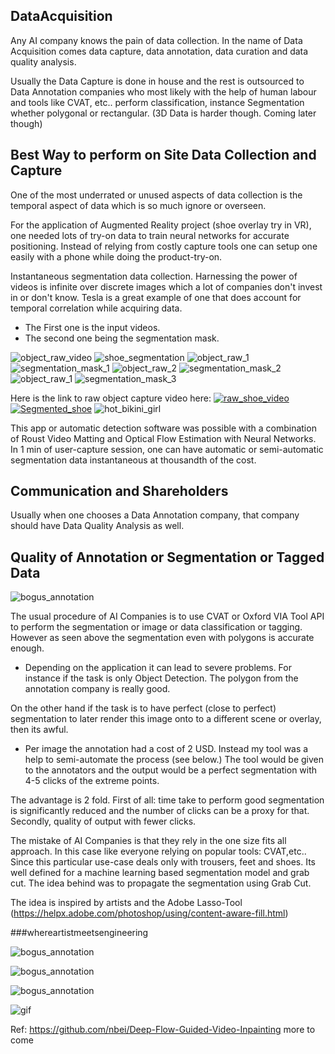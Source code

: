 ## DataAcquisition
   Any AI company knows the pain of data collection.
   In the name of Data Acquisition comes data capture,
   data annotation, data curation and data quality analysis.

   Usually the Data Capture is done in house and the rest is outsourced
   to Data Annotation companies who most likely with the help of human labour
   and tools like CVAT, etc.. perform classification, instance Segmentation
   whether polygonal or rectangular. (3D Data is harder though. Coming later though)

## Best Way to perform on Site Data Collection and Capture
   One of the most underrated or unused aspects of data collection is the temporal aspect of data
   which is so much ignore or overseen.

   For the application of Augmented Reality project (shoe overlay try in VR), one needed lots of
   try-on data to train neural networks for accurate positioning. Instead of relying
   from costly capture tools one can setup one easily with a phone while doing the product-try-on.

   Instantaneous segmentation data collection. Harnessing the power of videos is infinite over
   discrete images which a lot of companies don't invest in or don't know. Tesla is a great example of one that does account for temporal correlation while acquiring data.

   * The First one is the input videos.
   * The second one being the segmentation mask.

   ![object_raw_video](object_raw_capture_session.gif)
   ![shoe_segmentation](shoe_segmentation_mask.gif)
   ![object_raw_1](object_raw_capture_001.png)
   ![segmentation_mask_1](segmentation_mask_001.png)
   ![object_raw_2](object_raw_capture_002.png)
   ![segmentation_mask_2](segmentation_mask_002.png)
   ![object_raw_1](object_raw_capture_003.png)
   ![segmentation_mask_3](segmentation_mask_003.png)


   Here is the link to raw object capture video here:
   [![raw_shoe_video](object_raw_capture_001.png)](https://drive.google.com/file/d/1pUSZenXnL2n3dcf3iR9eNZqJplVdBy3D/view?usp=sharing)
   [![Segmented_shoe](egmentation_mask_001.png)](https://drive.google.com/file/d/1xliW1-6-jWAfI1JwOi-LCo0pd-pBP1Nt/view?usp=sharing)
   ![hot_bikini_girl](egmentation_mask_001.png)

   This app or automatic detection software was possible with a combination of
   Roust Video Matting and Optical Flow Estimation with Neural Networks.
   In 1 min of user-capture session, one can have automatic or semi-automatic
   segmentation data instantaneous at thousandth of the cost.

## Communication and Shareholders
   Usually when one chooses a Data Annotation company, that company should have Data Quality Analysis as well.

## Quality of Annotation or Segmentation or Tagged Data
   ![bogus_annotation](trivial_annotation.png)

   The usual procedure of AI Companies is to use CVAT or Oxford
   VIA Tool API to perform the segmentation or image or data classification
   or tagging. However as seen above the segmentation even with polygons is accurate enough.

   *  Depending on the application it can lead to severe problems. For instance if the
   task is only Object Detection. The polygon from the annotation company is really good.

   On the other hand if the task is to have perfect (close to perfect) segmentation to later
   render this image onto to a different scene or overlay, then its awful.

   * Per image the annotation had a cost of 2 USD. Instead my tool was a help to semi-automate the
   process (see below.) The tool would be given to the annotators and the output would be a perfect
   segmentation with 4-5 clicks of the extreme points.

   The advantage is 2 fold. First of all: time take to perform good segmentation is significantly
   reduced and the number of clicks can be a proxy for that.
   Secondly, quality of output with fewer clicks.


   The mistake of AI Companies is that they rely in the one size fits all approach. In this case like everyone relying on popular tools: CVAT,etc.. Since this particular use-case deals
   only with trousers, feet and shoes. Its well defined for a machine learning based segmentation model and grab cut. The idea behind was to propagate the segmentation using Grab Cut.

   The idea is inspired by artists and the Adobe Lasso-Tool (https://helpx.adobe.com/photoshop/using/content-aware-fill.html)

   ###whereartistmeetsengineering


  ![bogus_annotation](DeepExTr_Annotation_001.png)

  ![bogus_annotation](DeepExTr_Annotation_002.png)

  ![bogus_annotation](DeepExTr_Annotation_003.png)

  ![gif](extremepoint_based_segmentation.gif)



Ref: https://github.com/nbei/Deep-Flow-Guided-Video-Inpainting more to come

